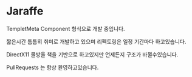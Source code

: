 # Jaraffe

TempletMeta Component 형식으로 개발 중입니다.

짧은시간 틈틈히 취미로 개발하고 있으며 리펙토링은 일정 기간마다 하고있습니다.

DirectX11 물방울 책을 기반으로 하고있지만 언제든지 구조가 바뀔수있습니다.

PullRequests 는 항상 환영하고있습니다.
